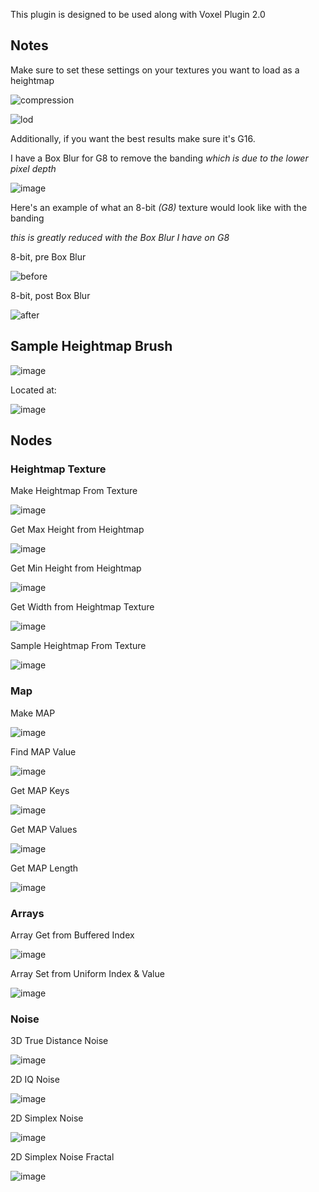 This plugin is designed to be used along with Voxel Plugin 2.0

## Notes
Make sure to set these settings on your textures you want to load as a heightmap

![compression](https://github.com/DanWaheed/VoxelExtraPlugin/assets/117957636/0b6c5b6d-7b95-44b0-8bec-0308fcd4ec9c)

![lod](https://github.com/DanWaheed/VoxelExtraPlugin/assets/117957636/f1e8aead-754b-4369-a0d7-29343ac90baf)

Additionally, if you want the best results make sure it's G16.

I have a Box Blur for G8 to remove the banding *which is due to the lower pixel depth*

![image](https://github.com/DanWaheed/VoxelExtraPlugin/assets/117957636/18fac62b-fa2b-4f7c-955e-198ae42ec3a5)

Here's an example of what an 8-bit *(G8)* texture would look like with the banding

*this is greatly reduced with the Box Blur I have on G8*

8-bit, pre Box Blur

![before](https://github.com/DanWaheed/VoxelExtraPlugin/assets/117957636/df460125-5882-400a-a0a9-1f4bc84800ac)

8-bit, post Box Blur

![after](https://github.com/DanWaheed/VoxelExtraPlugin/assets/117957636/e138bbb5-42bd-4035-b738-46cec6ef3306)

## Sample Heightmap Brush
![image](https://github.com/DanWaheed/VoxelExtraPlugin/assets/117957636/6858c6ca-d7da-4cec-82cf-cd01cc92bb45)

Located at:

![image](https://github.com/DanWaheed/VoxelExtraPlugin/assets/117957636/d9a77473-e927-4758-954f-0dee50f0f86b)

## Nodes

### Heightmap Texture
Make Heightmap From Texture

![image](https://github.com/DanWaheed/VoxelExtraPlugin/assets/117957636/3335b394-5f35-40cd-a3fa-4c361c08284d)

Get Max Height from Heightmap

![image](https://github.com/DanWaheed/VoxelExtraPlugin/assets/117957636/a1b4f817-d7b7-4fbd-8ea9-50f1b16a7b18)

Get Min Height from Heightmap

![image](https://github.com/DanWaheed/VoxelExtraPlugin/assets/117957636/26b94842-d44d-4408-8d3d-3a8670d8f35c)

Get Width from Heightmap Texture

![image](https://github.com/DanWaheed/VoxelExtraPlugin/assets/117957636/f3d78966-5177-4b8b-acf7-9c6ad2b1b7fc)

Sample Heightmap From Texture

![image](https://github.com/DanWaheed/VoxelExtraPlugin/assets/117957636/d63d705e-3d27-4176-9343-ba868fc5637b)

### Map
Make MAP

![image](https://github.com/DanWaheed/VoxelExtraPlugin/assets/117957636/d35dbb34-a713-45f9-b7d4-aaaf3f89e60d)

Find MAP Value

![image](https://github.com/DanWaheed/VoxelExtraPlugin/assets/117957636/d6994446-44c3-44c0-be4a-9677012f5636)

Get MAP Keys

![image](https://github.com/DanWaheed/VoxelExtraPlugin/assets/117957636/0822dd26-9c96-4b7f-889a-51639a45e3c0)

Get MAP Values

![image](https://github.com/DanWaheed/VoxelExtraPlugin/assets/117957636/f9ba218e-b54e-41fb-a9c7-422c3e715595)

Get MAP Length

![image](https://github.com/DanWaheed/VoxelExtraPlugin/assets/117957636/1233680f-79be-45ff-bb2f-7d4bb36390c8)

### Arrays
Array Get from Buffered Index

![image](https://github.com/DanWaheed/VoxelExtraPlugin/assets/117957636/1cce12cb-3204-4d19-93ac-05509d8c83e5)

Array Set from Uniform Index & Value

![image](https://github.com/DanWaheed/VoxelExtraPlugin/assets/117957636/393e6601-25c7-403a-9a5d-5ea3810cbd39)

### Noise
3D True Distance Noise

![image](https://github.com/DanWaheed/VoxelExtraPlugin/assets/117957636/7ec67c8e-01eb-4086-aa7d-5457251d92ac)

2D IQ Noise

![image](https://github.com/DanWaheed/VoxelExtraPlugin/assets/117957636/950c1385-8bd9-44bf-a751-230736321054)

2D Simplex Noise

![image](https://github.com/DanWaheed/VoxelExtraPlugin/assets/117957636/0e108525-f162-48ed-b0e8-74f3ab2ede73)

2D Simplex Noise Fractal

![image](https://github.com/DanWaheed/VoxelExtraPlugin/assets/117957636/b3a2a8ec-2df0-42bb-ae56-64c14db41aa9)

